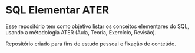 # SQL Elementar ATER

Esse repositório tem como objetivo listar os conceitos elementares do SQL, usando 
a métodologia ATER (Aula, Teoria, Exercício, Revisão).

Repositório criado para fins de estudo pessoal e fixação de conteúdo.

